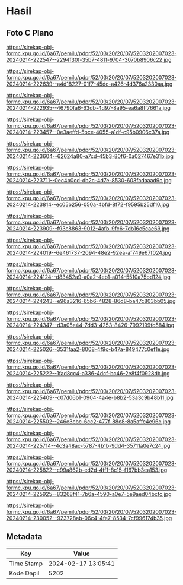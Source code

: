 # Hasil

## Foto C Plano

https://sirekap-obj-formc.kpu.go.id/6a67/pemilu/pdpr/52/03/20/20/07/5203202007023-20240214-222547--2294f30f-35b7-481f-9704-3070b8906c22.jpg

https://sirekap-obj-formc.kpu.go.id/6a67/pemilu/pdpr/52/03/20/20/07/5203202007023-20240214-222639--a4d18227-01f7-45dc-a426-4d376a2330aa.jpg

https://sirekap-obj-formc.kpu.go.id/6a67/pemilu/pdpr/52/03/20/20/07/5203202007023-20240214-222935--46790fa6-63db-4d97-8a95-ea6a8ff7661a.jpg

https://sirekap-obj-formc.kpu.go.id/6a67/pemilu/pdpr/52/03/20/20/07/5203202007023-20240214-223457--0e3aeffd-5bce-4055-a1df-c95b0906c37a.jpg

https://sirekap-obj-formc.kpu.go.id/6a67/pemilu/pdpr/52/03/20/20/07/5203202007023-20240214-223604--62624a80-a7cd-45b3-80f6-0a027467e31b.jpg

https://sirekap-obj-formc.kpu.go.id/6a67/pemilu/pdpr/52/03/20/20/07/5203202007023-20240214-223711--0ec4b0cd-db2c-4d7e-8530-603fadaaad9c.jpg

https://sirekap-obj-formc.kpu.go.id/6a67/pemilu/pdpr/52/03/20/20/07/5203202007023-20240214-223814--ec05b256-050a-4bfd-8f72-f9595b25df10.jpg

https://sirekap-obj-formc.kpu.go.id/6a67/pemilu/pdpr/52/03/20/20/07/5203202007023-20240214-223909--f93c8863-9012-4afb-9fc6-7db16c5cae69.jpg

https://sirekap-obj-formc.kpu.go.id/6a67/pemilu/pdpr/52/03/20/20/07/5203202007023-20240214-224019--6e461737-2094-48e2-92ea-af749e67f024.jpg

https://sirekap-obj-formc.kpu.go.id/6a67/pemilu/pdpr/52/03/20/20/07/5203202007023-20240214-224124--d83452a9-a0a2-4eb1-a014-5510a75bd124.jpg

https://sirekap-obj-formc.kpu.go.id/6a67/pemilu/pdpr/52/03/20/20/07/5203202007023-20240214-224243--e96a3216-65b6-4828-86d8-ba47c803bb05.jpg

https://sirekap-obj-formc.kpu.go.id/6a67/pemilu/pdpr/52/03/20/20/07/5203202007023-20240214-224347--d3a05e44-7dd3-4253-8426-7992199fd584.jpg

https://sirekap-obj-formc.kpu.go.id/6a67/pemilu/pdpr/52/03/20/20/07/5203202007023-20240214-225026--3531faa2-8008-4f9c-b47a-849477c0ef1e.jpg

https://sirekap-obj-formc.kpu.go.id/6a67/pemilu/pdpr/52/03/20/20/07/5203202007023-20240214-225222--1fad8cc4-a336-4dcf-bc46-2e8f4f0928db.jpg

https://sirekap-obj-formc.kpu.go.id/6a67/pemilu/pdpr/52/03/20/20/07/5203202007023-20240214-225409--c07d06b1-0904-4a4e-b8b2-53a3c9b48b11.jpg

https://sirekap-obj-formc.kpu.go.id/6a67/pemilu/pdpr/52/03/20/20/07/5203202007023-20240214-225502--246e3cbc-6cc2-477f-88c8-8a5affc4e96c.jpg

https://sirekap-obj-formc.kpu.go.id/6a67/pemilu/pdpr/52/03/20/20/07/5203202007023-20240214-225714--4c3a48ac-5787-4b1b-9dd4-35711a0e7c24.jpg

https://sirekap-obj-formc.kpu.go.id/6a67/pemilu/pdpr/52/03/20/20/07/5203202007023-20240214-225822--c99a862b-ed2d-4ff1-8c15-f167bb3ea153.jpg

https://sirekap-obj-formc.kpu.go.id/6a67/pemilu/pdpr/52/03/20/20/07/5203202007023-20240214-225925--83268f41-7b6a-4590-a0e7-5e9aed04bcfc.jpg

https://sirekap-obj-formc.kpu.go.id/6a67/pemilu/pdpr/52/03/20/20/07/5203202007023-20240214-230052--923728ab-06c4-4fe7-8534-7cf996174b35.jpg


## Metadata

| Key        | Value               |
| ---------- | ------------------- |
| Time Stamp | 2024-02-17 13:05:41 |
| Kode Dapil | 5202                |



